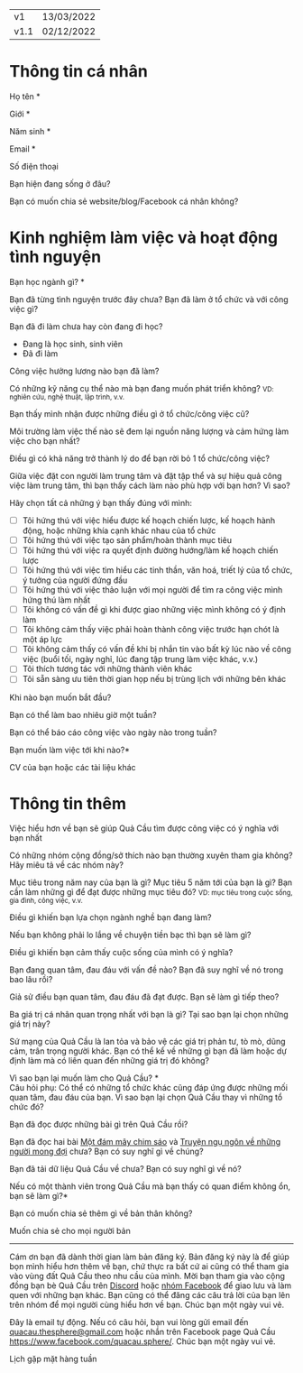 |      |            |
| ---- | ---------- |
| v1   | 13/03/2022 |
| v1.1 | 02/12/2022 |
# Thông tin cá nhân

Họ tên *

Giới *

Năm sinh *

Email *

Số điện thoại

Bạn hiện đang sống ở đâu?

Bạn có muốn chia sẻ website/blog/Facebook cá nhân không?

# Kinh nghiệm làm việc và hoạt động tình nguyện

Bạn học ngành gì? *

Bạn đã từng tình nguyện trước đây chưa? Bạn đã làm ở tổ chức và với công việc gì?


Bạn đã đi làm chưa hay còn đang đi học?

-   Đang là học sinh, sinh viên
-   Đã đi làm

Công việc hưởng lương nào bạn đã làm?

Có những kỹ năng cụ thể nào mà bạn đang muốn phát triển không?
<small>VD: nghiên cứu, nghệ thuật, lập trình, v.v.</small>

Bạn thấy mình nhận được những điều gì ở tổ chức/công việc cũ?

Môi trường làm việc thế nào sẽ đem lại nguồn năng lượng và cảm hứng làm việc cho bạn nhất?

Điều gì có khả năng trở thành lý do để bạn rời bỏ 1 tổ chức/công việc?

Giữa việc đặt con người làm trung tâm và đặt tập thể và sự hiệu quả công việc làm trung tâm, thì bạn thấy cách làm nào phù hợp với bạn hơn? Vì sao?

Hãy chọn tất cả những ý bạn thấy đúng với mình:
- [ ] Tôi hứng thú với việc hiểu được kế hoạch chiến lược, kế hoạch hành động, hoặc những khía cạnh khác nhau của tổ chức
- [ ] Tôi hứng thú với việc tạo sản phẩm/hoàn thành mục tiêu
- [ ] Tôi hứng thú với việc ra quyết định đường hướng/làm kế hoạch chiến lược
- [ ] Tôi hứng thú với việc tìm hiểu các tinh thần, văn hoá, triết lý của tổ chức, ý tưởng của người đứng đầu
- [ ] Tôi hứng thú với việc thảo luận với mọi người để tìm ra công việc mình hứng thú làm nhất
- [ ] Tôi không có vấn đề gì khi được giao những việc mình không có ý định làm
- [ ] Tôi không cảm thấy việc phải hoàn thành công việc trước hạn chót là một áp lực
- [ ] Tôi không cảm thấy có vấn đề khi bị nhắn tin vào bất kỳ lúc nào về công việc (buổi tối, ngày nghỉ, lúc đang tập trung làm việc khác, v.v.)
- [ ] Tôi thích tương tác với những thành viên khác
- [ ] Tôi sẵn sàng ưu tiên thời gian họp nếu bị trùng lịch với những bên khác

Khi nào bạn muốn bắt đầu?

Bạn có thể làm bao nhiêu giờ một tuần?

Bạn có thể báo cáo công việc vào ngày nào trong tuần?

Bạn muốn làm việc tới khi nào?*

CV của bạn hoặc các tài liệu khác

# Thông tin thêm

Việc hiểu hơn về bạn sẽ giúp Quả Cầu tìm được công việc có ý nghĩa với bạn nhất

Có những nhóm cộng đồng/sở thích nào bạn thường xuyên tham gia không? Hãy miêu tả về các nhóm này?

Mục tiêu trong năm nay của bạn là gì? Mục tiêu 5 năm tới của bạn là gì? Bạn cần làm những gì để đạt được những mục tiêu đó?
<small>VD: mục tiêu trong cuộc sống, gia đình, công việc, v.v.</small>

Điều gì khiến bạn lựa chọn ngành nghề bạn đang làm?

Nếu bạn không phải lo lắng về chuyện tiền bạc thì bạn sẽ làm gì?

Điều gì khiến bạn cảm thấy cuộc sống của mình có ý nghĩa?

Bạn đang quan tâm, đau đáu với vấn đề nào? Bạn đã suy nghĩ về nó trong bao lâu rồi?

Giả sử điều bạn quan tâm, đau đáu đã đạt được. Bạn sẽ làm gì tiếp theo?

Ba giá trị cá nhân quan trọng nhất với bạn là gì? Tại sao bạn lại chọn những giá trị này?

Sứ mạng của Quả Cầu là lan tỏa và bảo vệ các giá trị phản tư, tò mò, dũng cảm, trân trọng người khác. Bạn có thể kể về những gì bạn đã làm hoặc dự định làm mà có liên quan đến những giá trị đó không?

Vì sao bạn lại muốn làm cho Quả Cầu? *  
Câu hỏi phụ: Có thể có những tổ chức khác cũng đáp ứng được những mối quan tâm, đau đáu của bạn. Vì sao bạn lại chọn Quả Cầu thay vì những tổ chức đó?

Bạn đã đọc được những bài gì trên Quả Cầu rồi?

Bạn đã đọc hai bài <a href="https://quảcầu.cc/mot-dam-may-chim-sao/">Một đám mây chim sáo</a> và <a href="https://quảcầu.cc/truyen-ngu-ngon-ve-nhung-nguoi-mong-doi/">Truyện ngụ ngôn về những người mong đợi</a> chưa? Bạn có suy nghĩ gì về chúng?

Bạn đã tải dữ liệu Quả Cầu về chưa? Bạn có suy nghĩ gì về nó?

Nếu có một thành viên trong Quả Cầu mà bạn thấy có quan điểm không ổn, bạn sẽ làm gì?*

Bạn có muốn chia sẻ thêm gì về bản thân không?

Muốn chia sẻ cho mọi người bản 



---
Cám ơn bạn đã dành thời gian làm bản đăng ký. Bản đăng ký này là để giúp bọn mình hiểu hơn thêm về bạn, chứ thực ra bất cứ ai cũng có thể tham gia vào vùng đất Quả Cầu theo nhu cầu của mình. Mời bạn tham gia vào cộng đồng bạn bè Quả Cầu trên [Discord](https://discord.gg/jWTk4EHFK2) hoặc [nhóm Facebook](https://www.facebook.com/groups/landofspheres) để giao lưu và làm quen với những bạn khác. Bạn cũng có thể đăng các câu trả lời của bạn lên trên nhóm để mọi người cùng hiểu hơn về bạn. Chúc bạn một ngày vui vẻ.

Đây là email tự động. Nếu có câu hỏi, bạn vui lòng gửi email đến quacau.thesphere@gmail.com hoặc nhắn trên Facebook page Quả Cầu https://www.facebook.com/quacau.sphere/. Chúc bạn một ngày vui vẻ.

Lịch gặp mặt hàng tuần